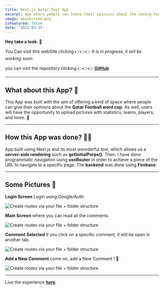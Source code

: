 ```yaml
---
title: Next.js Qatar-Twit App
excerpt: App where people can leave their opinions about the coming Football word cup, a kind of Twitter but all about Football, APP in progress. ⚽
image: mainScreen.png
isFeatured: false
date: '2022-03-15'
---
```


**Hey take a look**: 👀

You Can visit this webSite clicking 👉👉👉 _It is in progress, it will be working soon_

you can visit the repository clicking 👉👉👉 [**GitHub**](https://github.com/lolo-vignolo/Qatar-app.git)

---

## What about this App? 🥇

This App was built with the aim of offering a kind of space where people can give their opinions about the **Qatar Football word cup**. As well, users will have the opportunity to upload pictures with statistics, teams, players, and more. 🙌

---

## How this App was done? 👨‍💻

App built using Next.js and its most wonrderful tool, which allows us a **server-side rendering** such as **getInitialPorps()**. Then, I have done programmatic navigation using **useRouter** in order to achieve a piece of the URL to navigate to a specific page. The **backend** was done using **Firebase**.

---

## Some Pictures 🎨

**Login Screen** Login using Google/Auth:

![Create routes via your file + folder structure](Login.png)

**Main Screen** where you can read all the comments:

![Create routes via your file + folder structure](mainScreen.png)

**Comment Selected** if you click on a specific comment, it will be open in another tab.

![Create routes via your file + folder structure](pageScreen.png)

**Add a New Comment** come on, add a New Comment ! 📝

![Create routes via your file + folder structure](newPage.png)

---

Live the experience [**here**](https://user-calendar-2021.herokuapp.com/).
